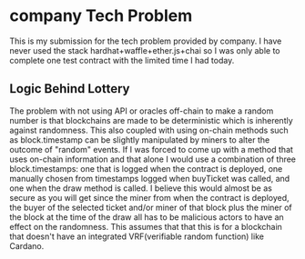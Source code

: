 # company Tech Problem

This is my submission for the tech problem provided by company. I have never used
the stack hardhat+waffle+ether.js+chai so I was only able to complete one test contract
with the limited time I had today.

## Logic Behind Lottery

The problem with not using API or oracles off-chain to make a random number is
that blockchains are made to be deterministic which is inherently against randomness.
This also coupled with using on-chain methods such as block.timestamp can be slightly
manipulated by miners to alter the outcome of "random" events. If I was forced to
come up with a method that uses on-chain information and that alone I would use
a combination of three block.timestamps: one that is logged when the contract
is deployed, one manually chosen from timestamps logged when buyTicket was called, and one
when the draw method is called. I believe this would almost be as secure as you will
get since the miner from when the contract is deployed, the buyer of the selected ticket
and/or miner of that block plus the miner of the block at the time of the draw all
has to be malicious actors to have an effect on the randomness. This assumes that
that this is for a blockchain that doesn't have an integrated VRF(verifiable random function)
like Cardano.
